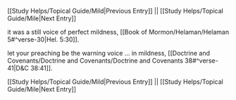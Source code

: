 [[Study Helps/Topical Guide/Mild|Previous Entry]]  ||  [[Study Helps/Topical Guide/Mile|Next Entry]]

 it was a still voice of perfect mildness, [[Book of Mormon/Helaman/Helaman 5#^verse-30|Hel. 5:30]].

 let your preaching be the warning voice ... in mildness, [[Doctrine and Covenants/Doctrine and Covenants/Doctrine and Covenants 38#^verse-41|D&C 38:41]].

[[Study Helps/Topical Guide/Mild|Previous Entry]]  ||  [[Study Helps/Topical Guide/Mile|Next Entry]]
